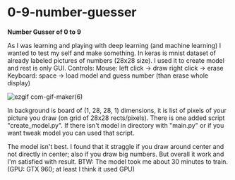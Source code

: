 # 0-9-number-guesser

**Number Gusser of 0 to 9**

As I was learning and playing with deep learning (and machine learning) I wanted to test my self and make something. In keras is mnist dataset of already labeled pictures of numbers (28x28 size). I used it to create model and rest is only GUI.
Controls:
Mouse:
  left click -> draw
  right click -> erase
 Keyboard:
  space -> load model and guess number (than erase whole display)

![ezgif com-gif-maker(6)](https://user-images.githubusercontent.com/57571014/84257428-99219800-ab15-11ea-96d5-ebeb253d4b83.gif)

In background is board of (1, 28, 28, 1) dimensions, it is list of pixels of your picture you draw (on grid of 28x28 rects/pixels).
There is one added script "create_model.py". If there isn't model in directory with "main.py" or if you want tweak model you can  used that script.

The model isn't best. I found that it straggle if you draw around center and not directly in center; also if you draw big numbers. But overall it work and I'm satisfied with result. 
BTW: The model took me about 30 minutes to train. (GPU: GTX 960; at least I think it used GPU)
